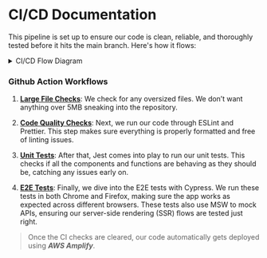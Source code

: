 # CI/CD Documentation

This pipeline is set up to ensure our code is clean, reliable, and thoroughly tested before it hits the main branch. Here's how it flows:

<details>

<summary>CI/CD Flow Diagram</summary>

![CI CD Flow](./images/ci-cd-flow.png)

</details>

### Github Action Workflows

1. **[Large File Checks](../.github/workflows/checks.yml)**: We check for any oversized files. We don’t want anything over 5MB sneaking into the repository.

2. **[Code Quality Checks](../.github/workflows/checks.yml)**: Next, we run our code through ESLint and Prettier. This step makes sure everything is properly formatted and free of linting issues.

3. **[Unit Tests](../.github/workflows/tests.yaml)**: After that, Jest comes into play to run our unit tests. This checks if all the components and functions are behaving as they should be, catching any issues early on.

4. **[E2E Tests](../.github/workflows/tests.yaml)**: Finally, we dive into the E2E tests with Cypress. We run these tests in both Chrome and Firefox, making sure the app works as expected across different browsers. These tests also use MSW to mock APIs, ensuring our server-side rendering (SSR) flows are tested just right.

> Once the CI checks are cleared, our code automatically gets deployed using **_AWS Amplify_**.
